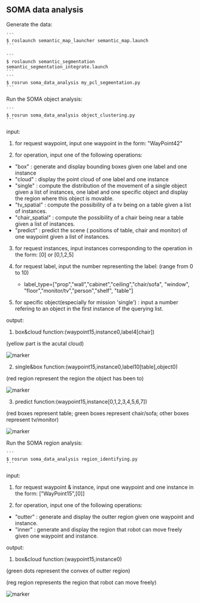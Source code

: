 SOMA data analysis 
------------------
Generate the data:

    ```
    $ roslaunch semantic_map_launcher semantic_map.launch 
    ```

    ```
    $ roslaunch semantic_segmentation semantic_segmentation_integrate.launch 
    ```
    ```
    $ rosrun soma_data_analysis my_pcl_segmentation.py 
    ```
Run the SOMA object analysis:

    ```
    $ rosrun soma_data_analysis object_clustering.py 
    ```
input:

1. for request waypoint, input one waypoint in the form: "WayPoint42"

2. for operation, input one of the following operations:
  * "box"    :  generate and display bounding boxes given one label and one instance
  * "cloud"  :  display the point cloud of one label and one instance
  * "single" :  compute the distribution of the movement of a single object given a list of instances, one label and one specific object and display the region where this object is movable.
  * "tv_spatial" : compute the possibility of a tv being on a table given a list of instances.
  * "chair_spatial" : compute the possibility of a chair being near a table given a list of instances.
  * "predict" : predict the scene ( positions of table, chair and monitor) of one waypoint given a list of instances.

3. for request instances, input instances corresponding to the operation in the form: [0] or [0,1,2,5]

4. for request label, input the number representing the label: (range from 0 to 10)

   * label_type=["prop","wall","cabinet","ceiling","chair/sofa", "window", "floor","monitor/tv","person","shelf", "table"]

5. for specific object(especially for mission 'single') : input a number refering to an object in the first instance of the querying list.

output:

1. box&cloud function:(waypoint15,instance0,label4[chair])

(yellow part is the acutal cloud)

![marker](https://raw.githubusercontent.com/duanby/soma/data_analysis/soma_data_analysis/images/box&cloud.png)

2. single&box function:(waypoint15,instance0,label10[table],object0)

(red region represent the region the object has been to)

![marker](https://raw.githubusercontent.com/duanby/soma/data_analysis/soma_data_analysis/images/single.png)

3. predict function:(waypoint15,instance[0,1,2,3,4,5,6,7])

(red boxes represent table; green boxes represent chair/sofa; other boxes represent tv/monitor)

![marker](https://raw.githubusercontent.com/duanby/soma/data_analysis/soma_data_analysis/images/predict.png)

Run the SOMA region analysis:

    ```
    $ rosrun soma_data_analysis region_identifying.py 
    ```
input:

1. for request waypoint & instance, input one waypoint and one instance in the form: ["WayPoint15",[0]]

2. for operation, input one of the following operations: 
  * "outter"    :  generate and display the outter region given one waypoint and instance.
  * "inner"     :  generate and display the region that robot can move freely given one waypoint and    instance.

output:

1. box&cloud function:(waypoint15,instance0)

(green dots represent the convex of outter region)

(reg region represents the region that robot can move freely)

![marker](https://raw.githubusercontent.com/duanby/soma/data_analysis/soma_data_analysis/images/roi.png)


